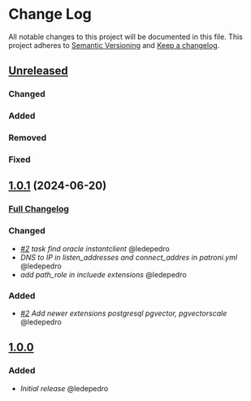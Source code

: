 # Change Log

All notable changes to this project will be documented in this file.
This project adheres to [Semantic Versioning](http://semver.org/) and [Keep a changelog](https://github.com/olivierlacan/keep-a-changelog).

## [Unreleased](https://github.com/idealista/patroni_role/tree/develop)
### Changed
### Added
### Removed
### Fixed

## [1.0.1](https://github.com/idealista/patroni_role/tree/1.0.1) (2024-06-20)
### [Full Changelog](https://github.com/idealista/patroni_role/compare/1.0.0...1.0.1)
### Changed
- *[#2](https://github.com/idealista/consul_role/issues/2) task find oracle instantclient* @ledepedro
- *DNS to IP in listen_addresses and connect_addres in patroni.yml* @ledepedro
- *add path_role in incluede extensions* @ledepedro
### Added
- *[#2](https://github.com/idealista/consul_role/issues/2) Add newer extensions postgresql pgvector, pgvectorscale* @ledepedro

## [1.0.0](https://github.com/idealista/patroni_role/tree/1.0.0)
### Added
- *Initial release* @ledepedro
